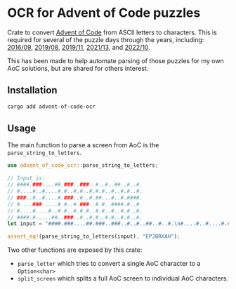 # OCR for Advent of Code puzzles

Crate to convert [Advent of Code](https://adventofcode.com) from ASCII letters to characters.
This is required for several of the puzzle days through the years, including: [2016/09](https://adventofcode.com/2016/day/9), [2019/08](https://adventofcode.com/2019/day/9), [2019/11](https://adventofcode.com/2019/day/11), [2021/13](https://adventofcode.com/2021/day/13), and [2022/10](https://adventofcode.com/2022/day/10).

This has been made to help automate parsing of those puzzles for my own AoC solutions, but are shared for others interest.

## Installation

```sh
cargo add advent-of-code-ocr
```

## Usage

The main function to parse a screen from AoC is the `parse_string_to_letters`.

```rust
use advent_of_code_ocr::parse_string_to_letters;

// Input is:
// ####.###....##.###..###..#..#..##..#..#.
// #....#..#....#.#..#.#..#.#.#..#..#.#..#.
// ###..#..#....#.###..#..#.##...#..#.####.
// #....###.....#.#..#.###..#.#..####.#..#.
// #....#....#..#.#..#.#.#..#.#..#..#.#..#.
// ####.#.....##..###..#..#.#..#.#..#.#..#.
let input = "####.###....##.###..###..#..#..##..#..#.\n#....#..#....#.#..#.#..#.#.#..#..#.#..#.\n###..#..#....#.###..#..#.##...#..#.####.\n#....###.....#.#..#.###..#.#..####.#..#.\n#....#....#..#.#..#.#.#..#.#..#..#.#..#.\n####.#.....##..###..#..#.#..#.#..#.#..#.";

assert_eq!(parse_string_to_letters(input), "EPJBRKAH");
```

Two other functions are exposed by this crate:

- `parse_letter` which tries to convert a single AoC character to a `Option<char>`
- `split_screen` which splits a full AoC screen to individual AoC characters.
